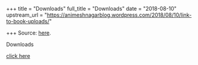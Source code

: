 +++
title = "Downloads"
full_title = "Downloads"
date = "2018-08-10"
upstream_url = "https://animeshnagarblog.wordpress.com/2018/08/10/link-to-book-uploads/"

+++
Source: [here](https://animeshnagarblog.wordpress.com/2018/08/10/link-to-book-uploads/).

Downloads

[click
here](https://archive.org/search.php?query=creator%3A%22Sh.+Animesh+Nagar%22&page=2)
